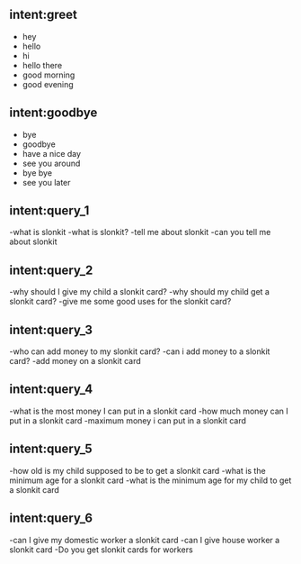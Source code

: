 ## intent:greet
- hey
- hello
- hi
- hello there
- good morning
- good evening

## intent:goodbye
- bye
- goodbye
- have a nice day
- see you around
- bye bye
- see you later

## intent:query_1
-what is slonkit
-what is slonkit?
-tell me about slonkit
-can you tell me about slonkit

## intent:query_2
-why should I give my child a slonkit card?
-why should my child get a slonkit card?
-give me some good uses for the slonkit card?

## intent:query_3
-who can add money to my slonkit card?
-can i add money to a slonkit card?
-add money on a slonkit card

## intent:query_4
-what is the most money I can put in a slonkit card
-how much money can I put in a slonkit card
-maximum money i can put in a slonkit card

## intent:query_5
-how old is my child supposed to be to get a slonkit card
-what is the minimum age for a slonkit card
-what is the minimum age for my child to get a slonkit card

## intent:query_6
-can I give my domestic worker a slonkit card
-can I give house worker a slonkit card
-Do you get slonkit cards for workers